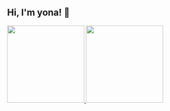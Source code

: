 ## Hi, I'm yona! 🦔


<div>
  <a href="https://github.com/anuraghazra/github-readme-stats" target="_blank" rel="noopener noreferrer">
    <img height="180" src="https://github-readme-stats.vercel.app/api?username=yona3&count_private=true&show_icons=true&theme=react&card_width=400" />
  </a>

  <a href="https://github.com/anuraghazra/github-readme-stats" target="_blank" rel="noopener noreferrer">
    <img height="180" src="https://github-readme-stats.vercel.app/api/top-langs/?username=yona3&langs_count=8&layout=compact&card_width=350&theme=react" />
  </a>
</div>
